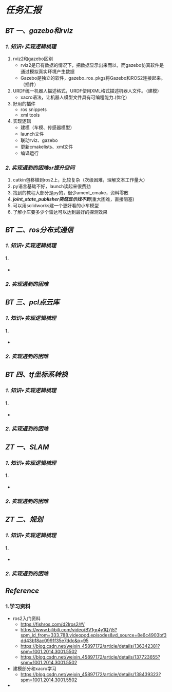 # ***任务汇报***
## ***BT 一、gazebo和rviz***
### ***1. 知识+实现逻辑梳理***
1. rviz2和gazebo区别
    +  rviz2是已有数据的情况下，把数据显示出来而以，而gazebo仿真软件是通过模拟真实环境产生数据
    +  Gazebo是独立的软件，gazebo_ros_pkgs将Gazebo和ROS2连接起来。（插件）
2. URDF统一机器人描述格式，URDF使用XML格式描述机器人文件。（建模）
    + xacro语法，让机器人模型文件具有可编程能力.(优化)
3. 好用的插件
    + ros snippets
    + xml tools
4. 实现逻辑
    + 建模（车模、传感器模型）
    + launch文件
    + 联动rviz、gazebo
    + 更新cmakelists、xml文件
    + 编译运行

### ***2. 实现遇到的困难or提升空间***
1. catkin包移植到ros2上，比较复杂（次级困难，理解文本工作量大）
2. py语言基础不好，launch读起来很费劲
3. 找到的教程大部分是py的，很少ament_cmake，资料零散
4. ***joint_state_publisher突然显示找不到***(重大困难，直接阻塞)
5. 可以用solidworks建一个更好看的小车模型
6. 了解小车要多少个雷达可以达到最好的探测效果



## ***BT 二、ros分布式通信***
### ***1. 知识+实现逻辑梳理***
#### 1. 
   + 

### ***2. 实现遇到的困难***


## ***BT 三、pcl点云库***
### ***1. 知识+实现逻辑梳理***
#### 1. 
   + 

### ***2. 实现遇到的困难***



## ***BT 四、tf坐标系转换***
### ***1. 知识+实现逻辑梳理***
#### 1. 
   + 

### ***2. 实现遇到的困难***


## ***ZT 一、SLAM***
### ***1. 知识+实现逻辑梳理***
#### 1. 
   + 

### ***2. 实现遇到的困难***


## ***ZT 二、规划***
### ***1. 知识+实现逻辑梳理***
#### 1. 
   + 

### ***2. 实现遇到的困难***




## ***Reference***
### 1.学习资料
 + ros2入门资料
   + https://fishros.com/d2lros2/#/
   + https://www.bilibili.com/video/BV1gr4y1Q7j5?spm_id_from=333.788.videopod.episodes&vd_source=8e6c4903bf3dd43b18ac0991f35e7ddc&p=95
   + https://blog.csdn.net/weixin_45897172/article/details/136342381?spm=1001.2014.3001.5502
   + https://blog.csdn.net/weixin_45897172/article/details/137723655?spm=1001.2014.3001.5502
 + 建模部分和xacro学习
   + https://blog.csdn.net/weixin_45897172/article/details/138439323?spm=1001.2014.3001.5502
 + 